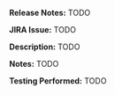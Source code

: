 **Release Notes:** TODO

**JIRA Issue:** TODO

**Description:** TODO

**Notes:** TODO

**Testing Performed:** TODO
